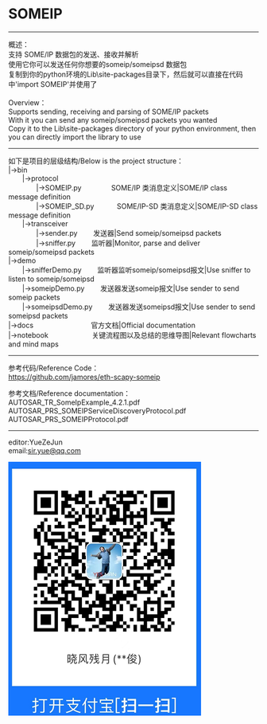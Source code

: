 SOMEIP
======
*****************************************************************************************
概述：<br>
		支持 SOME/IP 数据包的发送、接收并解析<br>
		使用它你可以发送任何你想要的someip/someipsd 数据包<br>
		复制到你的python环境的Lib\site-packages目录下，然后就可以直接在代码中'import SOMEIP'并使用了<br>
<br>
Overview：<br>
		Supports sending, receiving and parsing of SOME/IP packets<br>
		With it you can send any someip/someipsd packets you wanted<br>
		Copy it to the Lib\site-packages directory of your python environment, then you can directly import the library to use<br>
*****************************************************************************************
如下是项目的层级结构/Below is the project structure：<br>
|->bin<br>
&emsp;&emsp;|->protocol<br>
&emsp;&emsp;&emsp;&emsp;|->SOMEIP.py 		&emsp;&emsp;&emsp;&emsp;SOME/IP 类消息定义|SOME/IP class message definition<br>
&emsp;&emsp;&emsp;&emsp;|->SOMEIP_SD.py         &emsp;&emsp;&emsp;SOME/IP-SD 类消息定义|SOME/IP-SD class message definition<br>
&emsp;&emsp;|->transceiver<br>
&emsp;&emsp;&emsp;&emsp;|->sender.py             &emsp;&emsp;发送器|Send someip/someipsd packets<br>
&emsp;&emsp;&emsp;&emsp;|->sniffer.py            &emsp;&emsp;监听器|Monitor, parse and deliver someip/someipsd packets<br>
|->demo<br>
&emsp;&emsp;|->snifferDemo.py            		&emsp;&emsp;监听器监听someip/someipsd报文|Use sniffer to listen to someip/someipsd<br>
&emsp;&emsp;|->someipDemo.py             		&emsp;&emsp;发送器发送someip报文|Use sender to send someip packets<br>
&emsp;&emsp;|->someipsdDemo.py           		&emsp;&emsp;发送器发送someipsd报文|Use sender to send someipsd packets<br>
|->docs                          			&emsp;&emsp;&emsp;&emsp;&emsp;&emsp;&emsp;&emsp;官方文档|Official documentation<br>
|->notebook                      			&emsp;&emsp;&emsp;&emsp;&emsp;&emsp;关键流程图以及总结的思维导图|Relevant flowcharts and mind maps<br>
*****************************************************************************************
参考代码/Reference Code：<br>
https://github.com/jamores/eth-scapy-someip<br>

参考文档/Reference documentation：<br>
AUTOSAR_TR_SomeIpExample_4.2.1.pdf<br>
AUTOSAR_PRS_SOMEIPServiceDiscoveryProtocol.pdf<br>
AUTOSAR_PRS_SOMEIPProtocol.pdf<br>
*****************************************************************************************
editor:YueZeJun<br>
email:sir.yue@qq.com<br>

![qrcode](https://github.com/YueZeJun/SOMEIP/blob/dev/QRcode.png)
